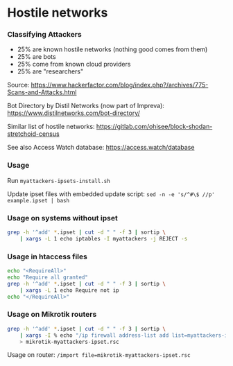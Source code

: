 # Hostile networks

### Classifying Attackers

- 25% are known hostile networks (nothing good comes from them)
- 25% are bots
- 25% come from known cloud providers
- 25% are "researchers"

Source: https://www.hackerfactor.com/blog/index.php?/archives/775-Scans-and-Attacks.html

Bot Directory by Distil Networks (now part of Impreva): https://www.distilnetworks.com/bot-directory/

Similar list of hostile networks: https://gitlab.com/ohisee/block-shodan-stretchoid-census

See also Access Watch database: https://access.watch/database

### Usage

Run `myattackers-ipsets-install.sh`

Update ipset files with embedded update script: `sed -n -e 's/^#\$ //p' example.ipset | bash`

### Usage on systems without ipset

```bash
grep -h '^add' *.ipset | cut -d " " -f 3 | sortip \
    | xargs -L 1 echo iptables -I myattackers -j REJECT -s
```

### Usage in htaccess files

```bash
echo "<RequireAll>"
echo "Require all granted"
grep -h '^add' *.ipset | cut -d " " -f 3 | sortip \
    | xargs -L 1 echo Require not ip
echo "</RequireAll>"
```

### Usage on Mikrotik routers

```bash
grep -h '^add' *.ipset | cut -d " " -f 3 | sortip \
    | xargs -I % echo "/ip firewall address-list add list=myattackers-ipset address=%" \
    > mikrotik-myattackers-ipset.rsc
```

Usage on router: `/import file=mikrotik-myattackers-ipset.rsc`
